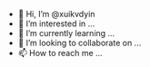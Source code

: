 - 👋 Hi, I’m @xuikvdyin
- 👀 I’m interested in ...
- 🌱 I’m currently learning ...
- 💞️ I’m looking to collaborate on ...
- 📫 How to reach me ...

<!---
xuikvdyin/xuikvdyin is a ✨ special ✨ repository because its `README.md` (this file) appears on your GitHub profile.
You can click the Preview link to take a look at your changes.
--->
